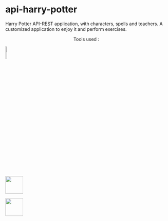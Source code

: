 # api-harry-potter
Harry Potter API-REST application, with characters, spells and teachers.  A customized application to enjoy it and perform exercises.
<p align="center"> Tools used : </p>
<div style="display: inline-block">
 <code><img width="10%" src="https://www.vectorlogo.zone/logos/java/java-ar21.svg"></code>

 <!--INTELLIJ-->
  <img loading="lazy" src="https://camo.githubusercontent.com/728910691bb690edee33bc5cfdf5c931f3b5d05a2f1dd3330766a09aa7a91698/68747470733a2f2f7265736f75726365732e6a6574627261696e732e636f6d2f73746f726167652f70726f64756374732f696e74656c6c696a2d696465612f696d672f6d6574612f696e74656c6c696a2d696465615f6c6f676f5f333030783330302e706e67" 
  height="55" />
  
  <img loading="lazy" src="https://camo.githubusercontent.com/a6c45105c016da7ea13b73fe0cd0bdfd74285231ce86f5ae6174daf2ebd60a60/68747470733a2f2f342e62702e626c6f6773706f742e636f6d2f2d6f752d615f4161317437412f573649684e6333513067492f41414141414141414436592f707768343461724b69754d5f4e427142314837507a342d375168557841675a6b41434c63424741732f73313630302f737072696e672d626f6f742d6c6f676f2e706e67" height="55" />

</div>

